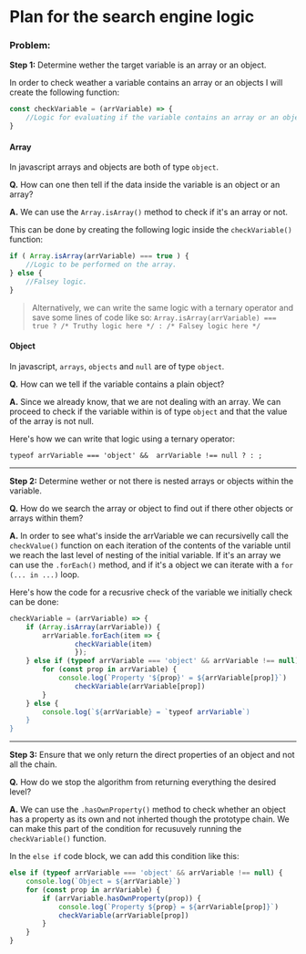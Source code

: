 # Plan for the search engine logic

### Problem:
**Step 1:** Determine wether the target variable is an array or an object.

In order to check weather a variable contains an array or an objects I will create the following function: 

```javascript
const checkVariable = (arrVariable) => {
    //Logic for evaluating if the variable contains an array or an object
}
```

#### Array

In javascript arrays and objects are both of type `object`.

**Q.** How can one then tell if the data inside the variable is an object or an array?

**A.** We can use the `Array.isArray()` method to check if it's an array or not.

This can be done by creating the following logic inside the `checkVariable()` function:

```javascript
if ( Array.isArray(arrVariable) === true ) {
    //Logic to be performed on the array.
} else {
    //Falsey logic.
}
```

>Alternatively, we can write the same logic with a ternary operator and save some lines of code like so: 
>`Array.isArray(arrVariable) === true ? /* Truthy logic here */ : /* Falsey logic here */`

#### Object

In javascript, `arrays`, `objects` and `null` are of type `object`.

**Q.** How can we tell if the variable contains a plain object?

**A.** Since we already know, that we are not dealing with an array. We can proceed to check if the variable within is of type `object` and that the value of the array is not null.

Here's how we can write that logic using a  ternary operator: 

`typeof arrVariable === 'object' &&  arrVariable !== null ? : ;`

---

**Step 2:** Determine wether or not there is nested arrays or objects within the variable.

**Q.** How do we search the array or object to find out if there other objects or arrays within them? 

**A.** In order to see what's inside the arrVariable we can recursivelly call the `checkValue()` function on each iteration of the contents of the variable  until we reach the last level of nesting of the initial variable. If it's an array we can use the `.forEach()` method, and if it's a object we can iterate with a `for (... in ...)` loop.

Here's how the code for a recusrive check of the variable we initially check can be done:

```javascript
checkVariable = (arrVariable) => {
    if (Array.isArray(arrVariable)) {
        arrVariable.forEach(item => {
                checkVariable(item)
                });
    } else if (typeof arrVariable === 'object' && arrVariable !== null) {
        for (const prop in arrVariable) {
            console.log(`Property '${prop}' = ${arrVariable[prop]}`)
                checkVariable(arrVariable[prop])
        }
    } else {
        console.log(`${arrVariable} = `typeof arrVariable`)
    }
}
```

---

**Step 3:** Ensure that we only return the direct properties of an object and not all the chain.

**Q.** How do we stop the algorithm from returning everything the desired level?

**A.** We can use the `.hasOwnProperty()` method to check whether an object has a property as its own and not inherted though the prototype chain. We can make this part of the condition for recusuvely running the `checkVariable()` function. 

In the `else if` code block, we can add this condition like this:

```javascript
else if (typeof arrVariable === 'object' && arrVariable !== null) {
    console.log(`Object = ${arrVariable}`)
    for (const prop in arrVariable) {
        if (arrVariable.hasOwnProperty(prop)) {
            console.log(`Property ${prop} = ${arrVariable[prop]}`)
            checkVariable(arrVariable[prop])
        }
    }
}
```

